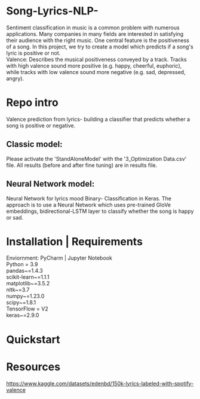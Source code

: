 # Song-Lyrics-NLP-
Sentiment classification in music is a common problem with numerous applications. Many companies in many fields are interested in satisfying their audience with the right music. One central feature is the positiveness of a song. In this project, we try to create a model which predicts if a song's lyric is positive or not.
<br>
Valence: Describes the musical positiveness conveyed by a track. Tracks with high valence sound more positive (e.g. happy, cheerful, euphoric), while tracks with low valence sound more negative (e.g. sad, depressed, angry).


# Repo intro
Valence prediction from lyrics- building a classifier that predicts whether a song is positive or negative.


## Classic model:
Please activate the 'StandAloneModel' with the '3_Optimization Data.csv' file.
All results (before and after fine tuning) are in results file.

## Neural Network model:
Neural Network for lyrics mood Binary- Classification in Keras.
The approach is to use a Neural Network which uses pre-trained GloVe embeddings, bidirectional-LSTM layer to classify whether the song is happy or sad.
# Installation | Requirements

Enviornment: PyCharm | Jupyter Notebook
<br>
Python = 3.9
<br>
pandas~=1.4.3
<br>
scikit-learn~=1.1.1
<br>
matplotlib~=3.5.2
<br>
nltk~=3.7
<br>
numpy~=1.23.0
<br>
scipy~=1.8.1
<br>
TensorFlow = V2
<br>
keras~=2.9.0

# Quickstart


# Resources
https://www.kaggle.com/datasets/edenbd/150k-lyrics-labeled-with-spotify-valence
